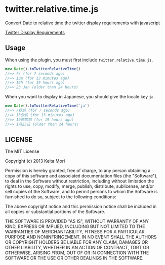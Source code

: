 # twitter.relative.time.js

Convert Date to relative time the twitter display requirements with javascript

[Twitter Display Requirements](https://dev.twitter.com/terms/display-requirements)

## Usage

When using the plugin, you must first include `twitter.relative.time.js`.

```js
new Date().toTwitterRelativeTime()
//=> 7s (for 7 seconds ago)
//=> 13m (for 13 minutes ago)
//=> 19h (for 19 hours ago)
//=> 23 Jan (older than 24 hours)
```

When you want to display in Japanese, you should give the locale key `ja`.

```js
new Date().toTwitterRelativeTime('ja')
//=> 7秒前 (for 7 seconds ago)
//=> 13分前 (for 13 minutes ago)
//=> 19時間前 (for 19 hours ago)
//=> 1月23日 (older than 24 hours)
```

## LICENSE

The MIT License

Copyright (c) 2013 Keita Mori

Permission is hereby granted, free of charge, to any person obtaining a copy of this software and associated documentation files (the "Software"), to deal in the Software without restriction, including without limitation the rights to use, copy, modify, merge, publish, distribute, sublicense, and/or sell copies of the Software, and to permit persons to whom the Software is furnished to do so, subject to the following conditions:

The above copyright notice and this permission notice shall be included in all copies or substantial portions of the Software.

THE SOFTWARE IS PROVIDED "AS IS", WITHOUT WARRANTY OF ANY KIND, EXPRESS OR IMPLIED, INCLUDING BUT NOT LIMITED TO THE WARRANTIES OF MERCHANTABILITY, FITNESS FOR A PARTICULAR PURPOSE AND NONINFRINGEMENT. IN NO EVENT SHALL THE AUTHORS OR COPYRIGHT HOLDERS BE LIABLE FOR ANY CLAIM, DAMAGES OR OTHER LIABILITY, WHETHER IN AN ACTION OF CONTRACT, TORT OR OTHERWISE, ARISING FROM, OUT OF OR IN CONNECTION WITH THE SOFTWARE OR THE USE OR OTHER DEALINGS IN THE SOFTWARE.